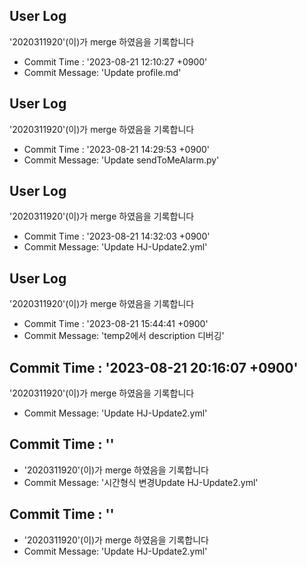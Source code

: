 



## User Log
'2020311920'(이)가 merge 하였음을 기록합니다
- Commit Time : '2023-08-21 12:10:27 +0900'
- Commit Message: 'Update profile.md'



## User Log
'2020311920'(이)가 merge 하였음을 기록합니다
- Commit Time : '2023-08-21 14:29:53 +0900'
- Commit Message: 'Update sendToMeAlarm.py'



## User Log
'2020311920'(이)가 merge 하였음을 기록합니다
- Commit Time : '2023-08-21 14:32:03 +0900'
- Commit Message: 'Update HJ-Update2.yml'



## User Log
'2020311920'(이)가 merge 하였음을 기록합니다
- Commit Time : '2023-08-21 15:44:41 +0900'
- Commit Message: 'temp2에서 description 디버깅'



## Commit Time : '2023-08-21 20:16:07 +0900'
'2020311920'(이)가 merge 하였음을 기록합니다
- Commit Message: 'Update HJ-Update2.yml'



## Commit Time : ''
- '2020311920'(이)가 merge 하였음을 기록합니다
- Commit Message: '시간형식 변경Update HJ-Update2.yml'



## Commit Time : ''
- '2020311920'(이)가 merge 하였음을 기록합니다
- Commit Message: 'Update HJ-Update2.yml'



